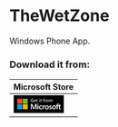 TheWetZone
==========
Windows Phone App.

### Download it from:

|Microsoft Store|
|:----------|
|[![TWZ](https://raw.githubusercontent.com/FANMixco/federiconavarrete/master/img/stores_badges/microsoft_micro.png)](https://bit.ly/36YeWaS)|
